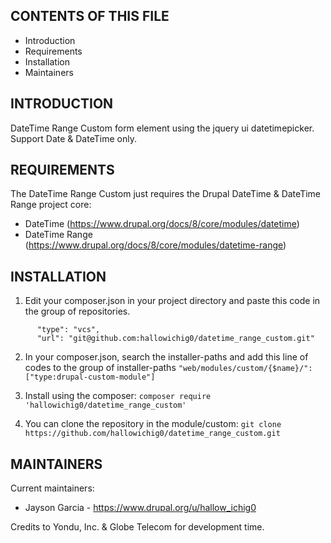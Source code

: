 CONTENTS OF THIS FILE
---------------------

 * Introduction
 * Requirements
 * Installation
 * Maintainers


INTRODUCTION
------------

DateTime Range Custom form element using the jquery ui datetimepicker. Support Date & DateTime only.


REQUIREMENTS
------------

The DateTime Range Custom just requires the Drupal DateTime & DateTime Range project core:

 * DateTime (https://www.drupal.org/docs/8/core/modules/datetime)
 * DateTime Range (https://www.drupal.org/docs/8/core/modules/datetime-range)


INSTALLATION
------------

1. Edit your composer.json in your project directory and paste this code in the group of repositories.
```{
      "type": "vcs",
      "url": "git@github.com:hallowichig0/datetime_range_custom.git"
```

2. In your composer.json, search the installer-paths and add this line of codes to the group of installer-paths
```"web/modules/custom/{$name}/": ["type:drupal-custom-module"]```

3. Install using the composer:
```composer require 'hallowichig0/datetime_range_custom'```

4. You can clone the repository in the module/custom:
```git clone https://github.com/hallowichig0/datetime_range_custom.git```


MAINTAINERS
-----------

Current maintainers:
 * Jayson Garcia - https://www.drupal.org/u/hallow_ichig0

Credits to Yondu, Inc. & Globe Telecom for development time.
